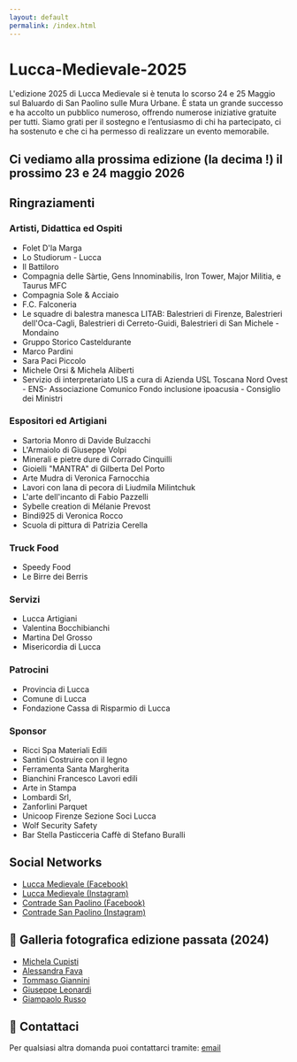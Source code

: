 ```yaml
---
layout: default
permalink: /index.html
---
```


# Lucca-Medievale-2025

L'edizione 2025 di Lucca Medievale si è tenuta lo scorso 24 e 25 Maggio sul Baluardo di San Paolino sulle Mura Urbane.
È stata un grande successo e ha accolto un pubblico numeroso, offrendo numerose iniziative gratuite per tutti.
Siamo grati per il sostegno e l’entusiasmo di chi ha partecipato, ci ha sostenuto e che ci ha permesso di realizzare un evento memorabile.

## Ci vediamo alla prossima edizione (**la decima !**) il prossimo **23 e 24 maggio 2026**

## **Ringraziamenti**

### **Artisti, Didattica ed Ospiti**

* Folet D'la Marga
* Lo Studiorum - Lucca
* Il Battiloro
* Compagnia delle Sàrtie, Gens Innominabilis, Iron Tower, Major Militia, e Taurus MFC
* Compagnia Sole & Acciaio
* F.C. Falconeria
* Le squadre di balestra manesca LITAB: Balestrieri di Firenze, Balestrieri dell'Oca-Cagli, Balestrieri di Cerreto-Guidi, Balestrieri di San Michele - Mondaino
* Gruppo Storico Casteldurante
* Marco Pardini
* Sara Paci Piccolo
* Michele Orsi & Michela Aliberti
* Servizio di interpretariato LIS a cura di Azienda USL Toscana Nord Ovest - ENS- Associazione Comunico Fondo inclusione ipoacusia - Consiglio dei Ministri

### **Espositori ed Artigiani**

* Sartoria Monro di Davide Bulzacchi
* L'Armaiolo di Giuseppe Volpi
* Minerali e pietre dure di Corrado Cinquilli
* Gioielli "MANTRA" di Gilberta Del Porto
* Arte Mudra di Veronica Farnocchia
* Lavori con lana di pecora di Liudmila Milintchuk
* L'arte dell'incanto di Fabio Pazzelli
* Sybelle creation di Mélanie Prevost
* Bindi925 di Veronica Rocco
* Scuola di pittura di Patrizia Cerella

### **Truck Food**

* Speedy Food
* Le Birre dei Berris

### **Servizi**

* Lucca Artigiani
* Valentina Bocchibianchi
* Martina Del Grosso
* Misericordia di Lucca

### **Patrocini**

* Provincia di Lucca
* Comune di Lucca
* Fondazione Cassa di Risparmio di Lucca

### **Sponsor**

* Ricci Spa Materiali Edili
* Santini Costruire con il legno
* Ferramenta Santa Margherita
* Bianchini Francesco Lavori edili
* Arte in Stampa
* Lombardi Srl,
* Zanforlini Parquet
* Unicoop Firenze Sezione Soci Lucca
* Wolf Security Safety
* Bar Stella Pasticceria Caffè di Stefano Buralli

## **Social Networks**

* [Lucca Medievale (Facebook)](https://www.facebook.com/luccamedievale/)
* [Lucca Medievale (Instagram)](https://www.instagram.com/luccamedievale/)
* [Contrade San Paolino (Facebook)](https://www.facebook.com/consanpaolino)
* [Contrade San Paolino (Instagram)](https://www.instagram.com/consanpaolino/)

## 📸 **Galleria fotografica edizione passata (2024)**

* [Michela Cupisti](http://tiny.cc/LM24-ph-michela-cupisti)
* [Alessandra Fava](http://tiny.cc/LM24-ph-alessandra-fava)
* [Tommaso Giannini](http://tiny.cc/LM24-ph-tommaso-giannini)
* [Giuseppe Leonardi](http://tiny.cc/LM24-ph-giuseppe-leonardi)
* [Giampaolo Russo](http://tiny.cc/LM24-ph-giampaolo-russo)

## 📯 **Contattaci**

Per qualsiasi altra domanda puoi contattarci tramite: [email](mailto:luccamedievale@consanpaolino.org)
